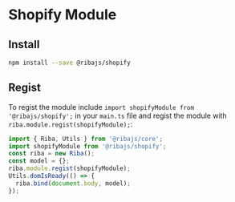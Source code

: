 # Shopify Module

## Install

```bash
npm install --save @ribajs/shopify
```

## Regist

To regist the module include `import shopifyModule from '@ribajs/shopify';` in your `main.ts` file and regist the module with `riba.module.regist(shopifyModule);`:

```ts
import { Riba, Utils } from '@ribajs/core';
import shopifyModule from '@ribajs/shopify';
const riba = new Riba();
const model = {};
riba.module.regist(shopifyModule);
Utils.domIsReady(() => {
  riba.bind(document.body, model);
});
```

